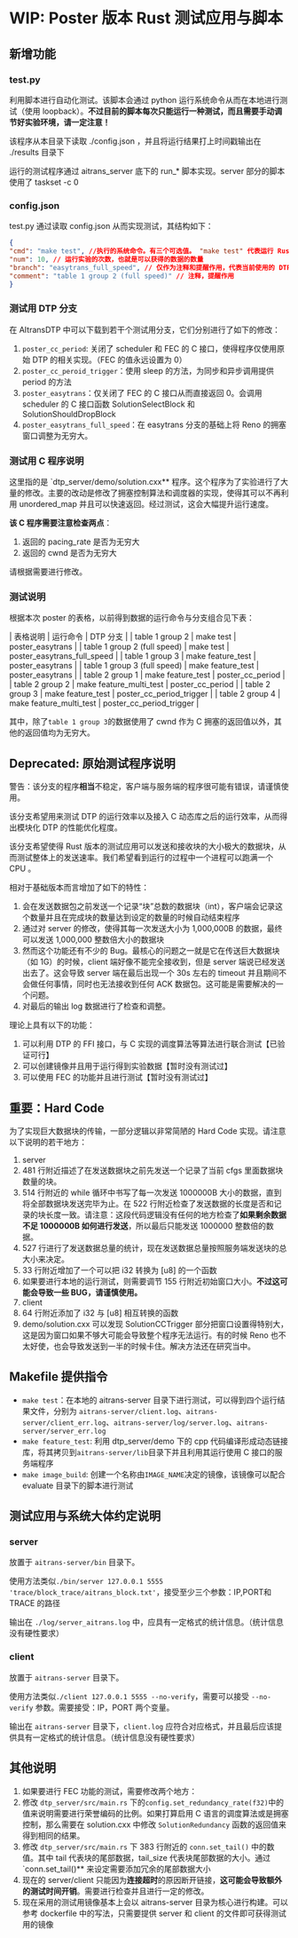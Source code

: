# WIP: Poster 版本 Rust 测试应用与脚本

## 新增功能

### test.py

利用脚本进行自动化测试。该脚本会通过 python 运行系统命令从而在本地进行测试（使用 loopback）。**不过目前的脚本每次只能运行一种测试，而且需要手动调节好实验环境，请一定注意！**

该程序从本目录下读取 ./config.json ，并且将运行结果打上时间戳输出在 ./results 目录下

运行的测试程序通过 aitrans\_server 底下的 run\_\* 脚本实现。server 部分的脚本使用了 taskset -c 0

### config.json

test.py 通过读取 config.json 从而实现测试，其结构如下：

```json
{
"cmd": "make test", //执行的系统命令。有三个可选值。 "make test" 代表运行 Rust 版本的测试程序，"make feature_test" 代表用 C 接口的同步 CC 测试程序，"make feature_multi_test",代表使用 C 接口的异步 CC 测试程序
"num": 10, // 运行实验的次数，也就是可以获得的数据的数量
"branch": "easytrans_full_speed", // 仅作为注释和提醒作用，代表当前使用的 DTP 分支。不同的 DTP 分支可以提供不同的测试能力，具体在下一小节说明。
"comment": "table 1 group 2 (full speed)" // 注释，提醒作用
}
```

### 测试用 DTP 分支

在 AItransDTP 中可以下载到若干个测试用分支，它们分别进行了如下的修改：

1. `poster_cc_period`: 关闭了 scheduler 和 FEC 的 C 接口，使得程序仅使用原始 DTP 的相关实现。（FEC 的值永远设置为 0）
2. `poster_cc_peroid_trigger`：使用 sleep 的方法，为同步和异步调用提供 period 的方法
2. `poster_easytrans`：仅关闭了 FEC 的 C 接口从而直接返回 0。会调用 scheduler 的 C 接口函数 SolutionSelectBlock 和 SolutionShouldDropBlock
3. `poster_easytrans_full_speed`：在 easytrans 分支的基础上将 Reno 的拥塞窗口调整为无穷大。

### 测试用 C 程序说明

这里指的是 `dtp_server/demo/solution.cxx** 程序。这个程序为了实验进行了大量的修改。主要的改动是修改了拥塞控制算法和调度器的实现，使得其可以不再利用 unordered_map 并且可以快速返回。经过测试，这会大幅提升运行速度。

**该 C 程序需要注意检查两点**：

1. 返回的 pacing_rate 是否为无穷大
2. 返回的 cwnd 是否为无穷大

请根据需要进行修改。

### 测试说明

根据本次 poster 的表格，以前得到数据的运行命令与分支组合见下表：

| 表格说明                     | 运行命令                  | DTP 分支                       |
| table 1 group 2              | make test                 | poster\_easytrans              |
| table 1 group 2 (full speed) | make test                 | poster\_easytrans\_full\_speed |
| table 1 group 3              | make feature\_test        | poster\_easytrans              |
| table 1 group 3 (full speed) | make feature\_test        | poster\_easytrans              |
| table 2 group 1              | make feature\_test        | poster\_cc\_period             |
| table 2 group 2              | make feature\_multi\_test | poster\_cc\_period             |
| table 2 group 3              | make feature\_test        | poster\_cc\_period\_trigger    |
| table 2 group 4              | make feature\_multi\_test | poster\_cc\_period\_trigger    |

其中，除了`table 1 group 3`的数据使用了 cwnd 作为 C 拥塞的返回值以外，其他的返回值均为无穷大。

## Deprecated: 原始测试程序说明

警告：该分支的程序**相当**不稳定，客户端与服务端的程序很可能有错误，请谨慎使用。

该分支希望用来测试 DTP 的运行效率以及接入 C 动态库之后的运行效率，从而得出模块化 DTP 的性能优化程度。

该分支希望使得 Rust 版本的测试应用可以发送和接收块的大小极大的数据块，从而测试整体上的发送速率。我们希望看到运行的过程中一个进程可以跑满一个 CPU 。

相对于基础版本而言增加了如下的特性：

1. 会在发送数据包之前发送一个记录“块”总数的数据块（int），客户端会记录这个数量并且在完成块的数量达到设定的数量的时候自动结束程序
2. 通过对 server 的修改，使得其每一次发送大小为 1,000,000B 的数据，最终可以发送 1,000,000 整数倍大小的数据块
  1. 然而这个功能还有不少的 Bug。最核心的问题之一就是它在传送巨大数据块（如 1G）的时候，client 端好像不能完全接收到，但是 server 端说已经发送出去了。这会导致 server 端在最后出现一个 30s 左右的 timeout 并且期间不会做任何事情，同时也无法接收到任何 ACK 数据包。这可能是需要解决的一个问题。
3. 对最后的输出 log 数据进行了检查和调整。

理论上具有以下的功能：

1. 可以利用 DTP 的 FFI 接口，与 C 实现的调度算法等算法进行联合测试【已验证可行】
2. 可以创建镜像并且用于运行得到实验数据【暂时没有测试过】
3. 可以使用 FEC 的功能并且进行测试【暂时没有测试过】

## 重要：Hard Code

为了实现巨大数据块的传输，一部分逻辑以非常简陋的 Hard Code 实现。请注意以下说明的若干地方：

1. server
  1. 481 行附近描述了在发送数据块之前先发送一个记录了当前 cfgs 里面数据块数量的块。
  2. 514 行附近的 while 循环中书写了每一次发送 1000000B 大小的数据，直到将全部数据块发送完毕为止。在 522 行附近检查了发送数据的长度是否和记录的块长度一致。请注意：这段代码逻辑没有任何的地方检查了**如果剩余数据不足 1000000B 如何进行发送**，所以最后只能发送 1000000 整数倍的数据。
  3. 527 行进行了发送数据总量的统计，现在发送数据总量按照服务端发送块的总大小来决定。
  4. 33 行附近增加了一个可以把 i32 转换为 [u8] 的一个函数
  5. 如果要进行本地的运行测试，则需要调节 155 行附近初始窗口大小。**不过这可能会导致一些 BUG，请谨慎使用。**
2. client
  1. 64 行附近添加了 i32 与 [u8] 相互转换的函数
3. demo/solution.cxx
可以发现 SolutionCCTrigger 部分把窗口设置得特别大，这是因为窗口如果不够大可能会导致整个程序无法运行。有的时候 Reno 也不太好使，也会导致发送到一半的时候卡住。解决方法还在研究当中。
## Makefile 提供指令

* `make test`：在本地的 aitrans-server 目录下进行测试，可以得到四个运行结果文件，分别为 `aitrans-server/client.log`、`aitrans-server/client_err.log`、`aitrans-server/log/server.log`、`aitrans-server/server_err.log`
* `make feature_test`: 利用 dtp_server/demo 下的 cpp 代码编译形成动态链接库，将其拷贝到`aitrans-server/lib`目录下并且利用其运行使用 C 接口的服务端程序
* `make image_build`: 创建一个名称由`IMAGE_NAME`决定的镜像，该镜像可以配合 evaluate 目录下的脚本进行测试

## 测试应用与系统大体约定说明

### server

放置于 `aitrans-server/bin` 目录下。

使用方法类似`./bin/server 127.0.0.1 5555 'trace/block_trace/aitrans_block.txt'`，接受至少三个参数：IP,PORT和 TRACE 的路径

输出在 `./log/server_aitrans.log` 中，应具有一定格式的统计信息。（统计信息没有硬性要求）

### client

放置于 `aitrans-server` 目录下。

使用方法类似`./client 127.0.0.1 5555 --no-verify`，需要可以接受 `--no-verify` 参数。需要接受：IP，PORT 两个变量。

输出在 `aitrans-server` 目录下，`client.log` 应符合对应格式，并且最后应该提供具有一定格式的统计信息。（统计信息没有硬性要求）

## 其他说明

1. 如果要进行 FEC 功能的测试，需要修改两个地方：
  1. 修改 `dtp_server/src/main.rs` 下的`config.set_redundancy_rate(f32)`中的值来说明需要进行荣誉编码的比例。如果打算启用 C 语言的调度算法或是拥塞控制，那么需要在 solution.cxx 中修改 `SolutionRedundancy` 函数的返回值来得到相同的结果。
  2. 修改 `dtp_server/src/main.rs` 下 383 行附近的 `conn.set_tail()` 中的数值。其中 tail 代表块的尾部数据，tail_size 代表块尾部数据的大小。通过 `conn.set_tail()** 来设定需要添加冗余的尾部数据大小
2. 现在的 server/client 只能因为**连接超时**的原因断开链接，**这可能会导致额外的测试时间开销**。需要进行检查并且进行一定的修改。
3. 现在采用的测试用镜像基本上会以 aitrans-server 目录为核心进行构建。可以参考 dockerfile 中的写法，只需要提供 server 和 client 的文件即可获得测试用的镜像

